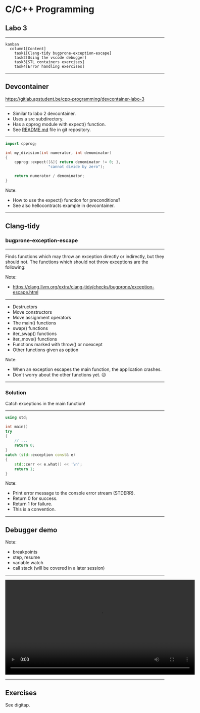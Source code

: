 # C/C++ Programming

## Labo 3

---

```mermaid
kanban
  column1[Content]
    task1[Clang-tidy bugprone-exception-escape]
    task2[Using the vscode debugger]
    task3[STL containers exercises]
    task4[Error handling exercises]
```

---

## Devcontainer

<https://gitlab.apstudent.be/cpp-programming/devcontainer-labo-3>

---

* Similar to labo 2 devcontainer.
* Uses a src subdirectory.
* Has a cpprog module with expect() function.
* See [README.md](https://gitlab.apstudent.be/cpp-programming/devcontainer-labo-3/-/blob/main/README.md) file in git repository.

---

```c++
import cpprog;

int my_division(int numerator, int denominator)
{
    cpprog::expect([&]{ return denominator != 0; },
                   "cannot divide by zero");

    return numerator / denominator;
}
```

Note:

* How to use the expect() function for preconditions?
* See also hellocontracts example in devcontainer.

---

## Clang-tidy

### bugprone-exception-escape

---

Finds functions which may throw an exception directly or indirectly, but they should not. The functions which should not throw exceptions are the following:

Note:

* <https://clang.llvm.org/extra/clang-tidy/checks/bugprone/exception-escape.html>

---

* Destructors <!-- .element: class="fragment semi-fade-out shrink" data-fragment-index="1" -->
* Move constructors <!-- .element: class="fragment semi-fade-out shrink" data-fragment-index="1" -->
* Move assignment operators <!-- .element: class="fragment semi-fade-out shrink" data-fragment-index="1" -->
* The main() functions <!-- .element: class="fragment highlight-current-blue grow" data-fragment-index="1" -->
* swap() functions <!-- .element: class="fragment semi-fade-out shrink" data-fragment-index="1" -->
* iter_swap() functions <!-- .element: class="fragment semi-fade-out shrink" data-fragment-index="1" -->
* iter_move() functions <!-- .element: class="fragment semi-fade-out shrink" data-fragment-index="1" -->
* Functions marked with throw() or noexcept <!-- .element: class="fragment semi-fade-out shrink" data-fragment-index="1" -->
* Other functions given as option <!-- .element: class="fragment semi-fade-out shrink" data-fragment-index="1" -->

Note:

* When an exception escapes the main function, the application crashes.
* Don't worry about the other functions yet. 😉

---

### Solution

Catch exceptions in the main function!

---

```c++ []
using std;

int main()
try
{
    // ...
    return 0;
}
catch (std::exception const& e)
{
    std::cerr << e.what() << '\n';
    return 1;
}
```

Note:

* Print error message to the console error stream (STDERR).
* Return 0 for success.
* Return 1 for failure.
* This is a convention.

---

## Debugger demo

Note:

* breakpoints
* step, resume
* variable watch
* call stack (will be covered in a later session)

---

<video controls width="600">
  <source src="./assets/vscode_debugger_demo.mp4" type="video/mp4">
  <img src="./assets/vscode_vscode_debugger_demo.png" alt="vscode debugger demo">
</video>

---

## Exercises

See digitap.
